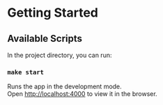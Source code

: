 # Getting Started

## Available Scripts

In the project directory, you can run:

### `make start`

Runs the app in the development mode.\
Open [http://localhost:4000](http://localhost:4000) to view it in the browser.
